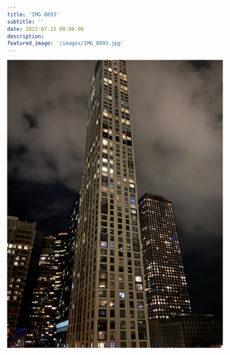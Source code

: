 ```yaml
---
title: 'IMG 8893'
subtitle: ''
date: 2022-07-23 00:00:00
description: 
featured_image: '/images/IMG_8893.jpg'
---
```


![](/images/IMG_8893.jpg)
